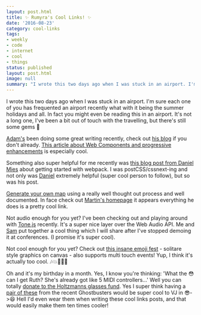 ```yaml
---
layout: post.html
title: ✨ Rumyra's Cool Links! ✨
date: '2016-08-23'
category: cool-links
tags:
- weekly
- code
- internet
- cool
- things
status: published
layout: post.html
image: null
summary: "I wrote this two days ago when I was stuck in an airport. I'm sure each one of you has frequented an airport recently what with it being the summer holidays and all."
---
```


I wrote this two days ago when I was stuck in an airport. I'm sure each one of you has frequented an airport recently what with it being the summer holidays and all. In fact you might even be reading this in an airport. It's not a long one, I've been a bit out of touch with the travelling, but there's still some gems 💎

[Adam's](https://twitter.com/onishiweb) been doing some great writing recently, check out [his blog](http://adamonishi.com/) if you don't already. [This article about Web Components and progressive enhancements](http://adamonishi.com/2016/08/web-components-and-progressive-enhancement/) is especially cool.

Something also super helpful for me recently was [this blog post from Daniel Mies](https://blog.codecentric.de/en/2016/07/getting-started-webpack/) about getting started with webpack. I was postCSS/cssnext-ing and not only was [Daniel](https://twitter.com/danielmies) extremely helpful (super cool person to follow), but so was his post.

[Generate your own map](http://mewo2.com/notes/terrain/) using a really well thought out process and well documented. In face check out [Martin's homepage](http://mewo2.com/) it appears everything he does is a pretty cool link.

Not audio enough for you yet? I've been checking out and playing around with [Tone.js](https://github.com/Tonejs/Tone.js) recently. It's a super nice layer over the Web Audio API. Me and [Sam](https://twitter.com/_2xAA) put together a cool thing which I will share after I've stopped demoing it at conferences. (I promise it's super cool).

Not cool enough for you yet?  Check out [this insane emoji fest](http://executabledreams.net/B/emojiwin) - solitare style graphics on canvas - also supports multi touch events! Yup, I think it's actually too cool. 🎶💥🎉😎💙

Oh and it's my birthday in a month. Yes, I know you're thinking: 'What the 😳 can I get Ruth? She's already got like 5 MIDI controllers...' Well you can totally [donate to the Holtzmanns glasses fund](https://www.paypal.me/rumyra). Yes I super think having a [pair of these](http://www.liveforfilm.com/2016/08/04/ghostbusters-you-can-buy-holtzmanns-glasses/) from the recent Ghostbusters would be super cool to VJ in 😎->😆 Hell I'd even wear them when writing these cool links posts, and that would easily make them ten times cooler!


